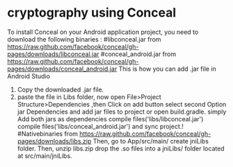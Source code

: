 # cryptography using Conceal 

To install Conceal on your Android application project, you need to download the following binaries :
#libconceal.jar from https://raw.github.com/facebook/conceal/gh-pages/downloads/libconceal.jar
#conceal_android.jar from https://raw.github.com/facebook/conceal/gh-pages/downloads/conceal_android.jar
This is how you can add .jar file in Android Studio
1) Copy the downloaded .jar file.
2) paste the file in Libs folder, now open File>Project Structure>Dependencies ,then Click on add button
select second Option jar Dependencies and add jar files to project
or open build.gradle.
simply Add both jars as dependencies
compile files('libs/libconceal.jar')
compile files('libs/conceal_android.jar') and sync project.!
#Nativebinaries from https://raw.github.com/facebook/conceal/gh-pages/downloads/libs.zip
Then, go to App/src/main/ create jniLibs folder.
Then, unzip libs.zip drop the .so files into a jniLibs/ folder located at src/main/jniLibs.
